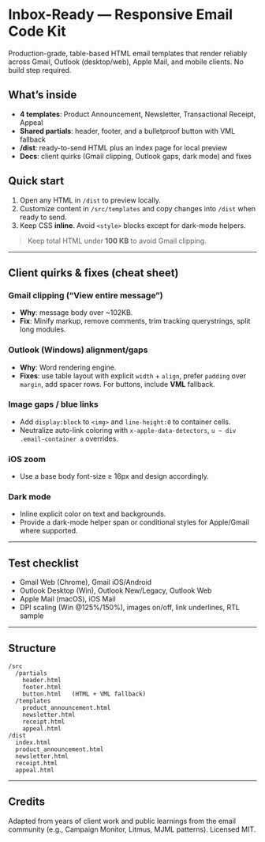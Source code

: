 # Inbox-Ready — Responsive Email Code Kit

Production-grade, table-based HTML email templates that render reliably across Gmail, Outlook (desktop/web), Apple Mail, and mobile clients. No build step required.

## What’s inside
- **4 templates**: Product Announcement, Newsletter, Transactional Receipt, Appeal
- **Shared partials**: header, footer, and a bulletproof button with VML fallback
- **/dist**: ready-to-send HTML plus an index page for local preview
- **Docs**: client quirks (Gmail clipping, Outlook gaps, dark mode) and fixes

## Quick start
1. Open any HTML in `/dist` to preview locally.
2. Customize content in `/src/templates` and copy changes into `/dist` when ready to send.
3. Keep CSS **inline**. Avoid `<style>` blocks except for dark-mode helpers.

> Keep total HTML under **100 KB** to avoid Gmail clipping.

---

## Client quirks & fixes (cheat sheet)

### Gmail clipping (“View entire message”)
- **Why**: message body over ~102KB.
- **Fix**: Minify markup, remove comments, trim tracking querystrings, split long modules.

### Outlook (Windows) alignment/gaps
- **Why**: Word rendering engine.
- **Fixes**: use table layout with explicit `width` + `align`, prefer `padding` over `margin`, add spacer rows. For buttons, include **VML** fallback.

### Image gaps / blue links
- Add `display:block` to `<img>` and `line-height:0` to container cells.
- Neutralize auto-link coloring with `x-apple-data-detectors`, `u ~ div .email-container a` overrides.

### iOS zoom
- Use a base body font-size ≥ 16px and design accordingly.

### Dark mode
- Inline explicit color on text and backgrounds.
- Provide a dark-mode helper span or conditional styles for Apple/Gmail where supported.

---

## Test checklist
- Gmail Web (Chrome), Gmail iOS/Android
- Outlook Desktop (Win), Outlook New/Legacy, Outlook Web
- Apple Mail (macOS), iOS Mail
- DPI scaling (Win @125%/150%), images on/off, link underlines, RTL sample

---

## Structure
```
/src
  /partials
    header.html
    footer.html
    button.html   (HTML + VML fallback)
  /templates
    product_announcement.html
    newsletter.html
    receipt.html
    appeal.html
/dist
  index.html
  product_announcement.html
  newsletter.html
  receipt.html
  appeal.html
```

---

## Credits
Adapted from years of client work and public learnings from the email community (e.g., Campaign Monitor, Litmus, MJML patterns). Licensed MIT.
